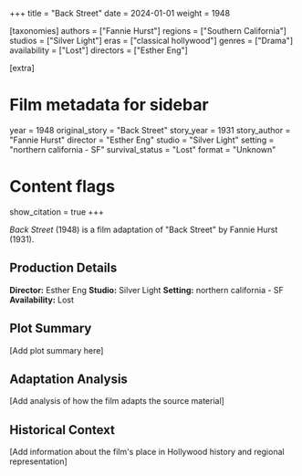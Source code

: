 +++
title = "Back Street"
date = 2024-01-01
weight = 1948

[taxonomies]
authors = ["Fannie Hurst"]
regions = ["Southern California"]
studios = ["Silver Light"]
eras = ["classical hollywood"]
genres = ["Drama"]
availability = ["Lost"]
directors = ["Esther Eng"]

[extra]
# Film metadata for sidebar
year = 1948
original_story = "Back Street"
story_year = 1931
story_author = "Fannie Hurst"
director = "Esther Eng"
studio = "Silver Light"
setting = "northern california - SF"
survival_status = "Lost"
format = "Unknown"

# Content flags
show_citation = true
+++

*Back Street* (1948) is a film adaptation of "Back Street" by Fannie Hurst (1931).

## Production Details

**Director:** Esther Eng
**Studio:** Silver Light
**Setting:** northern california - SF
**Availability:** Lost

## Plot Summary

[Add plot summary here]

## Adaptation Analysis

[Add analysis of how the film adapts the source material]

## Historical Context

[Add information about the film's place in Hollywood history and regional representation]